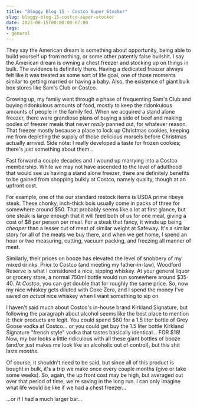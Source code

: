 ```yaml
---
title: "Bloggy Blog 15 - Costco Super Stocker"
slug: bloggy-blog-15-costco-super-stocker
date: 2023-08-15T00:00:00-07:00
tags:
- general
---
```

They say the American dream is something about opportunity, being able to build yourself up from nothing, or some other patently false bullshit. I say the American dream is owning a chest freezer and stocking up on things in bulk. The evidence is definitely there. Having a dedicated freezer always felt like it was treated as some sort of life goal, one of those moments similar to getting married or having a baby. Also, the existence of giant bulk box stores like Sam's Club or Costco.

Growing up, my family went through a phase of frequenting Sam's Club and buying ridonkulous amounts of food, mostly to keep the ridonkulous amounts of people in the family fed. When we acquired a stand alone freezer, there were grandiose plans of buying a side of beef and making oodles of freezer meals that never _really_ panned out, for whatever reason. That freezer mostly because a place to lock up Christmas cookies, keeping me from depleting the supply of those delicious morsels before Christmas actually arrived. Side note: I really developed a taste for frozen cookies; there's just something about them...

Fast forward a couple decades and I wound up marrying into a Costco membership. While we may not have ascended to the level of adulthood that would see us having a stand alone freezer, there are definitely benefits to be gained from shopping bulkly at Costco, namely quality, though at an upfront cost.

For example, one of the our standard restock items is USDA prime ribeye steak. These chonky, inch-thick bois usually come in packs of three for somewhere around $50. That probably seems like a lot at first glance, but one steak is large enough that it will feed both of us for one meal, giving a cost of $8 per person per meal. For a steak that fancy, it winds up being _cheaper_ than a lesser cut of meat of similar weight at Safeway. It's a similar story for all of the meats we buy there, and when we get home, I spend an hour or two measuring, cutting, vacuum packing, and freezing all manner of meat.

Similarly, their prices on booze has elevated the level of snobbery of my mixed drinks. Prior to Costco (and meeting my father-in-law), Woodford Reserve is what I considered a nice, sipping whiskey. At your general liquor or grocery store, a normal 750ml bottle would run somewhere around $35-40. At _Costco_, you can get double that for roughly the same price. So, now my nice whiskey gets diluted with Coke Zero, and I spend the money I've saved on _actual_ nice whiskey when I want something to sip on.

I haven't said much about Costco's in-house brand Kirkland Signature, but following the paragraph about alcohol seems like the best place to mention it: their products are legit. You could spend $60 for a 1.5 liter bottle of Grey Goose vodka at Costco... or you could get buy the 1.5 liter bottle Kirkland Signature "french style" vodka that tastes basically identical... FOR $18! Now, my bar looks a little ridiculous with all these giant bottles of booze (and/or just makes me look like an alcoholic out of control), but this shit lasts _months_.

Of course, it shouldn't need to be said, but since all of this product is bought in bulk, it's a trip we make once every couple months (give or take some weeks). So, again, the up front cost may be high, but averaged out over that period of time, we're saving in the long run. I can only imagine what life would be like if we had a chest freezer...

...or if I had a much larger bar...
